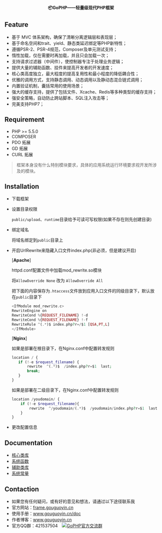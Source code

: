 <p align="center">
    <b>📦GoPHP——轻量级现代PHP框架</b>
</p>

## Feature

 - 基于 MVC 体系架构，确保了清晰分离逻辑层和表现层；
 - 基于命名空间和trait、yield、静态类延迟绑定等PHP新特性；
 - 遵循PSR-2、PSR-4规范，Composer及单元测试支持；
 - 惰性加载，仅在需要时再加载，并且只会加载一次；
 - 支持请求过滤器（中间件），使控制器专注于处理业务逻辑；
 - 提供大量的辅助函数、挂件来提高开发者的开发速度；
 - 核心类高度独立，最大程度的提高复用性和最小程度的降低耦合性；
 - 优雅的调用方式，支持静态调用、动态调用以及静动态混合链式调用；
 - 内置验证机制，囊括常用的使用场景；
 - 强大的缓存支持，提供了包括文件、Xcache、Redis等多种类型的缓存支持；
 - 强安全策略，自动防止跨站脚本、SQL注入攻击等；
 - 完美支持PHP7；

## Requirement

 - PHP >= 5.5.0
 - COMPOSER
 - PDO 拓展
 - GD 拓展
 - CURL 拓展
 
>框架本身没有什么特别模块要求，具体的应用系统运行环境要求视开发所涉及的模块。

## Installation

- 下载框架
- 设置目录权限

    `public/upload`、`runtime`目录给予可读可写权限(如果不存在则先创建目录)
    
- 绑定域名

    将域名绑定到`public`目录上
    
- 开启UrlRewrite来隐藏入口文件index.php(非必须，但是建议开启)

  [**Apache**]
  
    httpd.conf配置文件中加载mod_rewrite.so模块
    
    将`AllowOverride None` 改为 `AllowOverride All`
    
    把下面的内容保存为`.htaccess`文件放到应用入口文件的同级目录下，默认放在`public`目录下
    
    ```php
    <IfModule mod_rewrite.c>
    RewriteEngine on
    RewriteCond %{REQUEST_FILENAME} !-d
    RewriteCond %{REQUEST_FILENAME} !-f
    RewriteRule ^(.*)$ index.php?r=/$1 [QSA,PT,L]
    </IfModule>
    ```

  [**Nginx**]
  
    如果是部署在根目录下，在Nginx.conf中配置转发规则  
  
    ```php
    location / { 
       if (!-e $request_filename) {
           rewrite  ^(.*)$  /index.php?r=$1  last;
           break;
       }
    }
    ```
    
    如果是部署在二级目录下，在Nginx.conf中配置转发规则
  
    ```php
    location /youdomain/ {
        if (!-e $request_filename){
            rewrite  ^/youdomain/(.*)$  /youdomain/index.php?r=$1  last;
        }
    }
    ```  
      
- 更改配置信息

## Documentation

- [核心类库](https://github.com/gouguoyin/doc/blob/master/gophp/library.md)
- [系统函数](https://github.com/gouguoyin/doc/blob/master/gophp/function.md)
- [辅助类库](https://github.com/gouguoyin/doc/blob/master/gophp/helper.md)
- [系统常量](https://github.com/gouguoyin/doc/blob/master/gophp/const.md)


## Contaction

- 如果您有任何疑问，或有好的意见和想法，请通过以下途径联系我
- 官方网站：[frame.gouguoyin.cn](http://frame.gouguoyin.cn)
- 使用手册：www.gouguoyin.cn/doc
- 作者博客：www.gouguoyin.cn
- 官方QQ群：421537504 <a style="margin-left:10px" target="_blank" href="http://shang.qq.com/wpa/qunwpa?idkey=d49826b55d1759513ce5d68253b3f0589b227587edf87059aa08125e620b73c0"><img border="0" src="http://pub.idqqimg.com/wpa/images/group.png" alt="GoPHP官方交流群" title="GoPHP官方交流群"></a>


